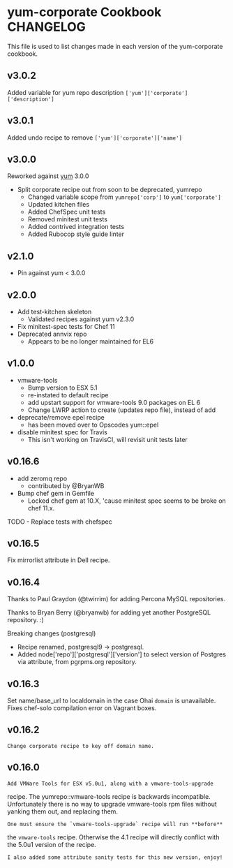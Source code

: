 yum-corporate Cookbook CHANGELOG
======================
This file is used to list changes made in each version of the yum-corporate cookbook.

v3.0.2
------

Added variable for yum repo description `['yum']['corporate']['description']` 

v3.0.1
------

Added undo recipe to remove `['yum']['corporate']['name']` 

v3.0.0
------

Reworked against [yum](http://github.com/opscode-cookbooks/yum) 3.0.0

* Split corporate recipe out from soon to be deprecated, yumrepo
  - Changed variable scope from `yumrepo['corp']` to `yum['corporate']`
  - Updated kitchen files
  - Added ChefSpec unit tests
  - Removed minitest unit tests
  - Added contrived integration tests
  - Added Rubocop style guide linter

v2.1.0
------

* Pin against yum < 3.0.0

v2.0.0
------

* Add test-kitchen skeleton
  - Validated recipes against yum v2.3.0
* Fix minitest-spec tests for Chef 11
* Deprecated annvix repo
  - Appears to be no longer maintained for EL6

v1.0.0
------

* vmware-tools
  - Bump version to ESX 5.1
  - re-instated to default recipe
  - add upstart support for vmware-tools 9.0 packages on EL 6
  - Change LWRP action to create (updates repo file), instead of add
* deprecate/remove epel recipe
  - has been moved over to Opscodes yum::epel
* disable minitest spec for Travis
  - This isn't working on TravisCI, will revisit unit tests later

v0.16.6
-------

* add zeromq repo
  - contributed by @BryanWB
* Bump chef gem in Gemfile
  - Locked chef gem at 10.X, 'cause minitest spec seems to be broke
    on chef 11.x.
  
TODO - Replace tests with chefspec

v0.16.5
-------

Fix mirrorlist attribute in Dell recipe.

v0.16.4
-------

Thanks to Paul Graydon (@twirrim) for adding Percona MySQL repositories.

Thanks to Bryan Berry (@bryanwb) for adding yet another PostgreSQL
repository. :)

Breaking changes (postgresql)

* Recipe renamed, postgresql9 -> postgresql.
* Added node['repo']['postgresql']['version'] to select version of
  Postgres via attribute, from pgrpms.org repository.

v0.16.3
-------

Set name/base_url to localdomain in the case Ohai `domain` is
unavailable.  Fixes chef-solo compilation error on Vagrant boxes.

v0.16.2
-------

    Change corporate recipe to key off domain name.

v0.16.0
-------

    Add VMWare Tools for ESX v5.0u1, along with a vmware-tools-upgrade
recipe.  The yumrepo::vmware-tools recipe is backwards incompatible.
Unfortunately there is no way to upgrade vmware-tools rpm files without
yanking them out, and replacing them.

    One must ensure the `vmware-tools-upgrade` recipe will run **before**
the `vmware-tools` recipe.  Otherwise the 4.1 recipe will directly
conflict with the 5.0u1 version of the recipe.

    I also added some attribute sanity tests for this new version, enjoy!
